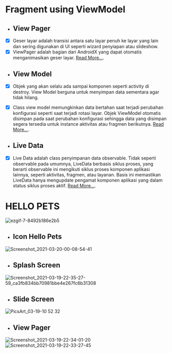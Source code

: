 # Fragment using ViewModel

- ## View Pager
- [x] Geser layar adalah transisi antara satu layar penuh ke layar yang lain dan sering digunakan di UI seperti wizard penyiapan atau slideshow.
- [x] ViewPager adalah bagian dari AndroidX yang dapat otomatis menganimasikan geser layar.  [Read More...](https://developer.android.com/training/animation/screen-slide?hl=id).

- ## View Model
- [x] Objek yang akan selalu ada sampai komponen seperti activity di destroy. View Model berguna untuk menyimpan data sementara agar tidak hilang. 

- [x] Class view model memungkinkan data bertahan saat terjadi perubahan konfigurasi seperti saat terjadi rotasi layar. Objek ViewModel otomatis disimpan pada saat perubahan konfigurasi sehingga data yang disimpan segera tersedia untuk instance aktivitas atau fragmen berikutnya. [Read More...](https://developer.android.com/topic/libraries/architecture/viewmodel?hl=id).

- ## Live Data
- [x] Live Data adalah class penyimpanan data observable. Tidak seperti observable pada umumnya, LiveData berbasis siklus proses, yang berarti observable ini mengikuti siklus proses komponen aplikasi lainnya, seperti aktivitas, fragmen, atau layanan. Basis ini memastikan LiveData hanya mengupdate pengamat komponen aplikasi yang dalam status siklus proses aktif. [Read More...](https://developer.android.com/topic/libraries/architecture/livedata?hl=id).

# HELLO PETS

![ezgif-7-8492b186e2b5](https://user-images.githubusercontent.com/60590053/111821040-cb69ec80-8914-11eb-9667-5f6fd995510a.gif)

- ## Icon Hello Pets
![Screenshot_2021-03-20-00-08-54-41](https://user-images.githubusercontent.com/60590053/111820472-218a6000-8914-11eb-8109-ff89f1d41f07.jpg)

- ## Splash Screen
![Screenshot_2021-03-19-22-35-27-59_ca3fb834bb70981bbe4e267fc6b31308](https://user-images.githubusercontent.com/60590053/111818652-ff8fde00-8911-11eb-949e-e4f0c33c9a3b.jpg)

- ## Slide Screen
![PicsArt_03-19-10 52 32](https://user-images.githubusercontent.com/60590053/111818670-04549200-8912-11eb-9dd7-db1469c57e03.jpg)

- ## View Pager
![Screenshot_2021-03-19-22-34-01-20](https://user-images.githubusercontent.com/60590053/111819370-d3c12800-8912-11eb-9c46-c70691888286.jpg)
![Screenshot_2021-03-19-22-33-27-45](https://user-images.githubusercontent.com/60590053/111819381-d6238200-8912-11eb-972c-7eff24ae44b4.jpg)

